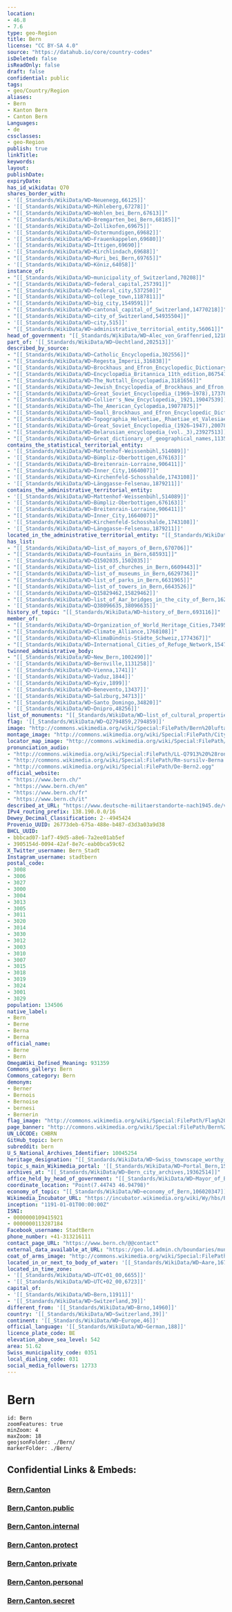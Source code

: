 ```yaml
---
location:
- 46.8
- 7.6
type: geo-Region
title: Bern
license: "CC BY-SA 4.0"
source: "https://datahub.io/core/country-codes"
isDeleted: false
isReadOnly: false
draft: false
confidential: public
tags:
- geo/Country/Region
aliases:
- Bern
- Kanton Bern
- Canton Bern
Languages:
- de
cssclasses:
- geo-Region
publish: true
linkTitle: 
keywords: 
layout: 
publishDate: 
expiryDate: 
has_id_wikidata: Q70
shares_border_with:
- '[[_Standards/WikiData/WD~Neuenegg,66125]]'
- '[[_Standards/WikiData/WD~Mühleberg,67278]]'
- "[[_Standards/WikiData/WD~Wohlen_bei_Bern,67613]]"
- "[[_Standards/WikiData/WD~Bremgarten_bei_Bern,68185]]"
- '[[_Standards/WikiData/WD~Zollikofen,69675]]'
- '[[_Standards/WikiData/WD~Ostermundigen,69682]]'
- '[[_Standards/WikiData/WD~Frauenkappelen,69680]]'
- '[[_Standards/WikiData/WD~Ittigen,69690]]'
- '[[_Standards/WikiData/WD~Kirchlindach,69688]]'
- "[[_Standards/WikiData/WD~Muri_bei_Bern,69765]]"
- '[[_Standards/WikiData/WD~Köniz,64058]]'
instance_of:
- "[[_Standards/WikiData/WD~municipality_of_Switzerland,70208]]"
- "[[_Standards/WikiData/WD~federal_capital,257391]]"
- "[[_Standards/WikiData/WD~federal_city,537250]]"
- "[[_Standards/WikiData/WD~college_town,1187811]]"
- "[[_Standards/WikiData/WD~big_city,1549591]]"
- "[[_Standards/WikiData/WD~cantonal_capital_of_Switzerland,14770218]]"
- "[[_Standards/WikiData/WD~city_of_Switzerland,54935504]]"
- '[[_Standards/WikiData/WD~city,515]]'
- "[[_Standards/WikiData/WD~administrative_territorial_entity,56061]]"
head_of_government: "[[_Standards/WikiData/WD~Alec_von_Graffenried,121896]]"
part_of: '[[_Standards/WikiData/WD~Üechtland,202513]]'
described_by_source:
- "[[_Standards/WikiData/WD~Catholic_Encyclopedia,302556]]"
- "[[_Standards/WikiData/WD~Regesta_Imperii,316838]]"
- "[[_Standards/WikiData/WD~Brockhaus_and_Efron_Encyclopedic_Dictionary,602358]]"
- "[[_Standards/WikiData/WD~Encyclopædia_Britannica_11th_edition,867541]]"
- "[[_Standards/WikiData/WD~The_Nuttall_Encyclopædia,3181656]]"
- "[[_Standards/WikiData/WD~Jewish_Encyclopedia_of_Brockhaus_and_Efron,4173137]]"
- "[[_Standards/WikiData/WD~Great_Soviet_Encyclopedia_(1969–1978),17378135]]"
- "[[_Standards/WikiData/WD~Collier's_New_Encyclopedia,_1921,19047539]]"
- "[[_Standards/WikiData/WD~The_American_Cyclopædia,19077875]]"
- "[[_Standards/WikiData/WD~Small_Brockhaus_and_Efron_Encyclopedic_Dictionary,19180675]]"
- "[[_Standards/WikiData/WD~Topographia_Helvetiae,_Rhaetiae_et_Valesiae,19230686]]"
- "[[_Standards/WikiData/WD~Great_Soviet_Encyclopedia_(1926–1947),20078554]]"
- "[[_Standards/WikiData/WD~Belarusian_encyclopedia_(vol._3),23927513]]"
- "[[_Standards/WikiData/WD~Great_dictionary_of_geographical_names,113510146]]"
contains_the_statistical_territorial_entity:
- '[[_Standards/WikiData/WD~Mattenhof-Weissenbühl,514089]]'
- '[[_Standards/WikiData/WD~Bümpliz-Oberbottigen,676163]]'
- '[[_Standards/WikiData/WD~Breitenrain-Lorraine,906411]]'
- "[[_Standards/WikiData/WD~Inner_City,1664007]]"
- '[[_Standards/WikiData/WD~Kirchenfeld-Schosshalde,1743108]]'
- '[[_Standards/WikiData/WD~Länggasse-Felsenau,1879211]]'
contains_the_administrative_territorial_entity:
- '[[_Standards/WikiData/WD~Mattenhof-Weissenbühl,514089]]'
- '[[_Standards/WikiData/WD~Bümpliz-Oberbottigen,676163]]'
- '[[_Standards/WikiData/WD~Breitenrain-Lorraine,906411]]'
- "[[_Standards/WikiData/WD~Inner_City,1664007]]"
- '[[_Standards/WikiData/WD~Kirchenfeld-Schosshalde,1743108]]'
- '[[_Standards/WikiData/WD~Länggasse-Felsenau,1879211]]'
located_in_the_administrative_territorial_entity: "[[_Standards/WikiData/WD~Bern-Mittelland_administrative_district,666217]]"
has_list:
- "[[_Standards/WikiData/WD~list_of_mayors_of_Bern,670706]]"
- "[[_Standards/WikiData/WD~Fountains_in_Bern,685931]]"
- '[[_Standards/WikiData/WD~Q1502035,1502035]]'
- "[[_Standards/WikiData/WD~list_of_churches_in_Bern,6609443]]"
- "[[_Standards/WikiData/WD~list_of_museums_in_Bern,6629736]]"
- "[[_Standards/WikiData/WD~list_of_parks_in_Bern,6631965]]"
- "[[_Standards/WikiData/WD~list_of_towers_in_Bern,6643526]]"
- '[[_Standards/WikiData/WD~Q15829462,15829462]]'
- "[[_Standards/WikiData/WD~list_of_Aar_bridges_in_the_city_of_Bern,16248048]]"
- '[[_Standards/WikiData/WD~Q38096635,38096635]]'
history_of_topic: "[[_Standards/WikiData/WD~history_of_Bern,693116]]"
member_of:
- "[[_Standards/WikiData/WD~Organization_of_World_Heritage_Cities,734958]]"
- "[[_Standards/WikiData/WD~Climate_Alliance,1768108]]"
- "[[_Standards/WikiData/WD~KlimaBündnis-Städte_Schweiz,1774367]]"
- "[[_Standards/WikiData/WD~International_Cities_of_Refuge_Network,15477956]]"
twinned_administrative_body:
- "[[_Standards/WikiData/WD~New_Bern,1002490]]"
- '[[_Standards/WikiData/WD~Bernville,1131258]]'
- '[[_Standards/WikiData/WD~Vienna,1741]]'
- '[[_Standards/WikiData/WD~Vaduz,1844]]'
- '[[_Standards/WikiData/WD~Kyiv,1899]]'
- '[[_Standards/WikiData/WD~Benevento,13437]]'
- '[[_Standards/WikiData/WD~Salzburg,34713]]'
- "[[_Standards/WikiData/WD~Santo_Domingo,34820]]"
- '[[_Standards/WikiData/WD~Dnipro,48256]]'
list_of_monuments: "[[_Standards/WikiData/WD~list_of_cultural_properties_in_Bern,1845551]]"
flag: '[[_Standards/WikiData/WD~Q2794859,2794859]]'
image: "http://commons.wikimedia.org/wiki/Special:FilePath/Bern%20luftaufnahme.png"
montage_image: "http://commons.wikimedia.org/wiki/Special:FilePath/City%20of%20Berne.jpg"
locator_map_image: "http://commons.wikimedia.org/wiki/Special:FilePath/Karte%20Gemeinde%20Bern%202012.png"
pronunciation_audio:
- "http://commons.wikimedia.org/wiki/Special:FilePath/LL-Q7913%20%28ron%29-KlaudiuMihaila-Berna.wav"
- "http://commons.wikimedia.org/wiki/Special:FilePath/Rm-sursilv-Berna.flac"
- "http://commons.wikimedia.org/wiki/Special:FilePath/De-Bern2.ogg"
official_website:
- "https://www.bern.ch/"
- "https://www.bern.ch/en"
- "https://www.bern.ch/fr"
- "https://www.bern.ch/it"
described_at_URL: "https://www.deutsche-militaerstandorte-nach1945.de/view_stadt.cfm?stadt_id=1141"
IPv4_routing_prefix: 138.190.0.0/16
Dewey_Decimal_Classification: 2--4945424
Provenio_UUID: 26773deb-675a-488e-b487-d3d3a03a9d38
BHCL_UUID:
- bbbcad07-1af7-49d5-a8e6-7a2ee01ab5ef
- 3905154d-0094-42af-8e7c-eab0bca59c62
X_Twitter_username: Bern_Stadt
Instagram_username: stadtbern
postal_code:
- 3008
- 3006
- 3027
- 3000
- 3004
- 3013
- 3005
- 3011
- 3020
- 3014
- 3030
- 3012
- 3003
- 3010
- 3007
- 3015
- 3018
- 3019
- 3024
- 3001
- 3029
population: 134506
native_label:
- Bern
- Berne
- Berna
- Berna
official_name:
- Berne
- Bern
OmegaWiki_Defined_Meaning: 931359
Commons_gallery: Bern
Commons_category: Bern
demonym:
- Berner
- Bernois
- Bernoise
- bernesi
- Bernerin
flag_image: "http://commons.wikimedia.org/wiki/Special:FilePath/Flag%20of%20Canton%20of%20Bern.svg"
page_banner: "http://commons.wikimedia.org/wiki/Special:FilePath/Bern%20Wikivoyage%20banner.png"
UN_LOCODE: CHBRN
GitHub_topic: bern
subreddit: bern
U_S_National_Archives_Identifier: 10045254
heritage_designation: "[[_Standards/WikiData/WD~Swiss_townscape_worthy_of_protection,12127133]]"
topic_s_main_Wikimedia_portal: '[[_Standards/WikiData/WD~Portal_Bern,15630620]]'
archives_at: "[[_Standards/WikiData/WD~Bern_city_archives,19362514]]"
office_held_by_head_of_government: "[[_Standards/WikiData/WD~Mayor_of_Bern,29631244]]"
coordinate_location: "Point(7.44743 46.94798)"
economy_of_topic: "[[_Standards/WikiData/WD~economy_of_Bern,106020347]]"
Wikimedia_Incubator_URL: "https://incubator.wikimedia.org/wiki/Wy/hbs/Bern"
inception: "1191-01-01T00:00:00Z"
ISNI:
- 0000000109415921
- 0000000113287184
Facebook_username: StadtBern
phone_number: +41-313216111
contact_page_URL: "https://www.bern.ch/@@contact"
external_data_available_at_URL: "https://geo.ld.admin.ch/boundaries/municipality/351"
coat_of_arms_image: "http://commons.wikimedia.org/wiki/Special:FilePath/CHE%20Bern%20COA.svg"
located_in_or_next_to_body_of_water: '[[_Standards/WikiData/WD~Aare,1675]]'
located_in_time_zone:
- '[[_Standards/WikiData/WD~UTC+01_00,6655]]'
- '[[_Standards/WikiData/WD~UTC+02_00,6723]]'
capital_of:
- '[[_Standards/WikiData/WD~Bern,11911]]'
- '[[_Standards/WikiData/WD~Switzerland,39]]'
different_from: '[[_Standards/WikiData/WD~Brno,14960]]'
country: '[[_Standards/WikiData/WD~Switzerland,39]]'
continent: '[[_Standards/WikiData/WD~Europe,46]]'
official_language: '[[_Standards/WikiData/WD~German,188]]'
licence_plate_code: BE
elevation_above_sea_level: 542
area: 51.62
Swiss_municipality_code: 0351
local_dialing_code: 031
social_media_followers: 12733
---
```


# Bern

```leaflet
id: Bern
zoomFeatures: true 
minZoom: 4 
maxZoom: 18
geojsonFolder: ./Bern/
markerFolder: ./Bern/
```


## Confidential Links & Embeds: 

### [Bern,Canton](/_Standards/Earth/Continent/Europe/Europe~Central/Switzerland/Switzerland~Cantons/Bern,Canton.md) 

### [Bern,Canton.public](/_public/Earth/Continent/Europe/Europe~Central/Switzerland/Switzerland~Cantons/Bern,Canton.public.md) 

### [Bern,Canton.internal](/_internal/Earth/Continent/Europe/Europe~Central/Switzerland/Switzerland~Cantons/Bern,Canton.internal.md) 

### [Bern,Canton.protect](/_protect/Earth/Continent/Europe/Europe~Central/Switzerland/Switzerland~Cantons/Bern,Canton.protect.md) 

### [Bern,Canton.private](/_private/Earth/Continent/Europe/Europe~Central/Switzerland/Switzerland~Cantons/Bern,Canton.private.md) 

### [Bern,Canton.personal](/_personal/Earth/Continent/Europe/Europe~Central/Switzerland/Switzerland~Cantons/Bern,Canton.personal.md) 

### [Bern,Canton.secret](/_secret/Earth/Continent/Europe/Europe~Central/Switzerland/Switzerland~Cantons/Bern,Canton.secret.md)

